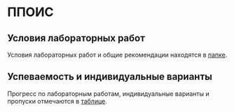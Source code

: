 # ППОИС

## Условия лабораторных работ

Условия лабораторных работ и общие рекомендации находятся в [папке](https://drive.google.com/drive/folders/11h8y5I7UyGzjqLGUAd1YbB5lmo0YkBld?usp=sharing).

## Успеваемость и индивидуальные варианты

Прогресс по лабораторным работам, индивидуальные варианты и пропуски отмечаются в [таблице](https://docs.google.com/spreadsheets/d/1iz24jiKYv99YRWD_X8L6SlyPLSEdtFvLC83Z6IHZgWg/edit?usp=sharing).
